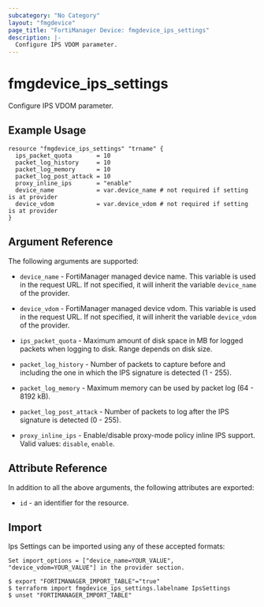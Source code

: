 ```yaml
---
subcategory: "No Category"
layout: "fmgdevice"
page_title: "FortiManager Device: fmgdevice_ips_settings"
description: |-
  Configure IPS VDOM parameter.
---
```


# fmgdevice_ips_settings
Configure IPS VDOM parameter.

## Example Usage

```hcl
resource "fmgdevice_ips_settings" "trname" {
  ips_packet_quota       = 10
  packet_log_history     = 10
  packet_log_memory      = 10
  packet_log_post_attack = 10
  proxy_inline_ips       = "enable"
  device_name            = var.device_name # not required if setting is at provider
  device_vdom            = var.device_vdom # not required if setting is at provider
}
```

## Argument Reference


The following arguments are supported:

* `device_name` - FortiManager managed device name. This variable is used in the request URL. If not specified, it will inherit the variable `device_name` of the provider.
* `device_vdom` - FortiManager managed device vdom. This variable is used in the request URL. If not specified, it will inherit the variable `device_vdom` of the provider.

* `ips_packet_quota` - Maximum amount of disk space in MB for logged packets when logging to disk. Range depends on disk size.
* `packet_log_history` - Number of packets to capture before and including the one in which the IPS signature is detected (1 - 255).
* `packet_log_memory` - Maximum memory can be used by packet log (64 - 8192 kB).
* `packet_log_post_attack` - Number of packets to log after the IPS signature is detected (0 - 255).
* `proxy_inline_ips` - Enable/disable proxy-mode policy inline IPS support. Valid values: `disable`, `enable`.



## Attribute Reference

In addition to all the above arguments, the following attributes are exported:
* `id` - an identifier for the resource.

## Import

Ips Settings can be imported using any of these accepted formats:
```
Set import_options = ["device_name=YOUR_VALUE", "device_vdom=YOUR_VALUE"] in the provider section.

$ export "FORTIMANAGER_IMPORT_TABLE"="true"
$ terraform import fmgdevice_ips_settings.labelname IpsSettings
$ unset "FORTIMANAGER_IMPORT_TABLE"
```

